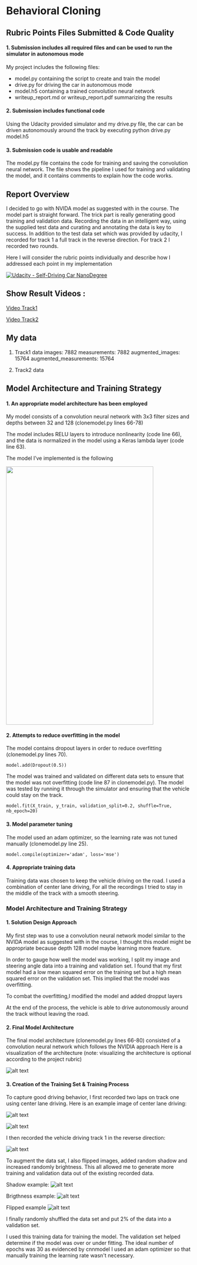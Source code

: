 # **Behavioral Cloning** 


## Rubric Points Files Submitted & Code Quality

#### 1. Submission includes all required files and can be used to run the simulator in autonomous mode

My project includes the following files:
* model.py containing the script to create and train the model
* drive.py for driving the car in autonomous mode
* model.h5 containing a trained convolution neural network 
* writeup_report.md or writeup_report.pdf summarizing the results

#### 2. Submission includes functional code
Using the Udacity provided simulator and my drive.py file, the car can be driven autonomously around the track by executing
python drive.py model.h5

#### 3. Submission code is usable and readable

The model.py file contains the code for training and saving the convolution neural network. The file shows the pipeline I used for training and validating the model, and it contains comments to explain how the code works.





Report Overview
---
I decided to go with NVIDA model as suggested with in the course. The model part is straight forward. The trick part is really generating good training and validation data. Recording the data in an intelligent way, using the supplied test data and curating and annotating the data is key to success. In addition to the test data set which was provided by udacity, I recorded for track 1 a full track in the reverse direction. For track 2 I recorded two rounds.

Here I will consider the rubric points individually and describe how I addressed each point in my implementation

[![Udacity - Self-Driving Car NanoDegree](https://s3.amazonaws.com/udacity-sdc/github/shield-carnd.svg)](http://www.udacity.com/drive)

[//]: # (Image References)


[image3]: ./imagesexamples/NVIDIA.png "NVIDIA Model"
[image4]: ./imagesexamples/center1.jpg  "Visualization"
[image5]: ./imagesexamples/center2.jpg  "Visualization"
[image6]: ./imagesexamples/reverse.jpg  "Visualization"
[image7]: ./imagesexamples/shadow.png  "Visualization"
[image8]: ./imagesexamples/brightness.png  "Visualization"
[image9]: ./imagesexamples/flipped.png  "Visualization"
[image10]: ./cnn.png  "Model KerasCNN"



## Show Result Videos :

[Video Track1](track1_video.mp4)

[Video Track2](track2_video.mp4) 


## My data

1. Track1 data
images: 7882
measurements: 7882
augmented_images: 15764
augmented_measurements: 15764

2. Track2 data



## Model Architecture and Training Strategy

#### 1. An appropriate model architecture has been employed

My model consists of a convolution neural network with 3x3 filter sizes and depths between 32 and 128 (clonemodel.py lines 66-78) 

The model includes RELU layers to introduce nonlinearity (code line 66), and the data is normalized in the model using a Keras lambda layer (code line 63). 

The model I’ve implemented is the following

<img src="./cnn.png" width=400 height=700 >


#### 2. Attempts to reduce overfitting in the model

The model contains dropout layers in order to reduce overfitting (clonemodel.py lines 70). 

`model.add(Dropout(0.5))`

The model was trained and validated on different data sets to ensure that the model was not overfitting (code line 87 in clonemodel.py). The model was tested by running it through the simulator and ensuring that the vehicle could stay on the track.

`model.fit(X_train, y_train, validation_split=0.2, shuffle=True, nb_epoch=20)`


#### 3. Model parameter tuning

The model used an adam optimizer, so the learning rate was not tuned manually (clonemodel.py line 25).

`model.compile(optimizer='adam', loss='mse')`

#### 4. Appropriate training data

Training data was chosen to keep the vehicle driving on the road. I used a combination of center lane driving, For all the recordings I tried to stay in the middle of the track with a smooth steering.

### Model Architecture and Training Strategy

#### 1. Solution Design Approach


My first step was to use a convolution neural network model similar to the NVIDA model as suggested with in the course, I thought this model might be appropriate because depth 128 model maybe learning more feature.

In order to gauge how well the model was working, I split my image and steering angle data into a training and validation set. I found that my first model had a low mean squared error on the training set but a high mean squared error on the validation set. This implied that the model was overfitting. 

To combat the overfitting,I modified the model and added dropput layers 

At the end of the process, the vehicle is able to drive autonomously around the track without leaving the road.

#### 2. Final Model Architecture

The final model architecture (clonemodel.py lines 66-80) consisted of a convolution neural network which follows the NVIDIA approach
Here is a visualization of the architecture (note: visualizing the architecture is optional according to the project rubric)

![alt text][image3]

#### 3. Creation of the Training Set & Training Process



To capture good driving behavior, I first recorded two laps on track one using center lane driving. Here is an example image of center lane driving:

![alt text][image4]

![alt text][image5]

I then recorded the vehicle driving track 1 in the reverse direction:

![alt text][image6]


To augment the data sat, I also flipped images, added random shadow and increased randomly brightness. This all allowed me to generate more training and validation data out of the existing recorded data. 

Shadow example:
![alt text][image7]

Brigthness example:
![alt text][image8]

Flipped example
![alt text][image9]


I finally randomly shuffled the data set and put 2% of the data into a validation set. 

I used this training data for training the model. The validation set helped determine if the model was over or under fitting. The ideal number of epochs was 30 as evidenced by cnnmodel I used an adam optimizer so that manually training the learning rate wasn't necessary.
